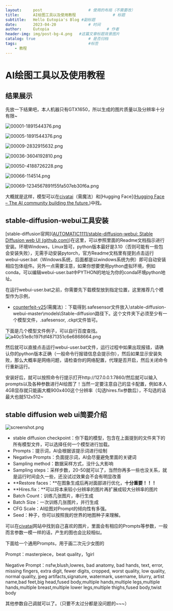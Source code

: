 ```yaml
---
layout:     post   				    # 使用的布局（不需要改）
title:      AI绘图工具以及使用教程 				# 标题 
subtitle:   Hello Eutopia's Blog #副标题
date:       2023-04-20 				# 时间
author:     Eutopia 						# 作者
header-img: img/post-bg-4.png 	#这篇文章标题背景图片
catalog: true 						# 是否归档
tags:								#标签
    - 教程
---
```


#  AI绘图工具以及使用教程

## 结果展示

先放一下结果吧，本人机器只有GTX1650，所以生成的图片质量以及分辨率十分有限~

![00001-1891544376.png](https://img.xhacgn.com/images/2023/04/20/00001-1891544376.png)

![00005-1891544376.png](https://img.xhacgn.com/images/2023/04/20/00005-1891544376.png)

![00009-2832915632.png](https://img.xhacgn.com/images/2023/04/20/00009-2832915632.png)

![00036-3604192810.png](https://img.xhacgn.com/images/2023/04/20/00036-3604192810.png)

![00050-4188726228.png](https://img.xhacgn.com/images/2023/04/20/00050-4188726228.png)

![00066-114514.png](https://img.xhacgn.com/images/2023/04/20/00066-114514.png)

![00069-1234567891f55fa507eb30f6a.png](https://img.xhacgn.com/images/2023/04/20/00069-1234567891f55fa507eb30f6a.png)

大概就是这样，模型可以在[civatai](https://civitai.com/)（需魔法）和[Hugging Face]([Hugging Face – The AI community building the future.](https://huggingface.co/))中找。

## stable-diffusion-webui工具安装

[stable-diffusion官网]([AUTOMATIC1111/stable-diffusion-webui: Stable Diffusion web UI (github.com)](https://github.com/AUTOMATIC1111/stable-diffusion-webui))在这里，可以参照里面的Readme文档指示进行安装。环境Windows，Linux皆可，python版本最好是3.10（否则可能有一些包会安装失败），无需手动安装pytorch，官方Readme文档里有提到点击运行webui-user.bat（Windows系统，后面都是以windows系统为例）即可自动安装相应包体组件。另外一点需要注意，如果你想要使用python虚拟环境，例如conda，可以编辑webui-user.bat中PYTHON的地址为你的conda环境python地址。

在运行webui-user.bat之前，你需要先下载模型放到指定位置，这里推荐几个模型作为示例，

- [counterfeit-v25]([civitai.com](https://civitai.com/models/4468/counterfeit-v25))(需魔法）：下载得到.safesensor文件放入\stable-diffusion-webui-master\models\Stable-diffusion路径下。这个文件夹下必须至少有一个模型文件，.safesensor, .ckpt文件皆可。

下面是几个模型文件例子，可以自行百度查找。![a40c51e8c197fdf4871351c6e6868664.png](https://img.xhacgn.com/images/2023/04/20/a40c51e8c197fdf4871351c6e6868664.png)

然后就可以直接点击运行webui-user.bat文件，运行过程中如果出现报错，请确认你的python版本正确（一般命令行报错信息会提示你），然后如果显示安装失败，那么大概率是网络问题，请检查你的网络配置，代理是否开启，然后关闭命令行重新运行。

安装好后，就可以按照命令行提示打开http://127.0.0.1:7860/然后就可以输入prompts以及各种参数进行AI绘图了！当然一定要注意自己的显卡配置，例如本人4GB显存就只能画大概900x400这个分辨率（勾选hires.fix参数后），不勾选的话最大也就512x512~

## stable diffusion web ui简要介绍

![screenshot.png](https://img.xhacgn.com/images/2023/04/20/screenshot.png)

- stable diffusion checkpoint：你下载的模型，包含在上面提到的文件夹下的所有模型文件，可以选择任何一个模型进行加载。
- Prompts：提示词，AI会根据该提示词进行绘制
- Negative Prompts：负面提示词，AI会尽量避免里面的关键词
- Sampling method：数据采样方式，没什么大影响
- Sampling steps：采样步数，20-50就可以了，当然你再多一些也没关系，就是运行时间会久一些，还没试过效果会不会有明显改善
- **Restore faces：**在图象生成后再对面部进行优化，**十分重要！！！**
- **Hires.fix：**可以将本来较小分辨率的图片再扩展成较大分辨率的图片
- Batch Count：训练几张图片，串行生成
- Batch Size：一次训练几张图片，并行生成
- CFG Scale：AI绘图对Prompt的倾向性有多强。
- Seed：种子，你可以按照我的世界的地图种子来理解。

可以在[civatai](https://civitai.com/)网站中找到自己喜欢的图片，里面会有相应的Prompts等参数，一般而言参数一模一样的话，产生的图也会比较相似。

下面给一个通用Prompts，用于画二次元少女图的

Prompt：masterpiece，beat quality，1girl

Negative Prompt：nsfw,blush,lowres, bad anatomy, bad hands, text, error, missing fingers, extra digit, fewer digits, cropped, worst quality, low quality, normal quality, jpeg artifacts,signature, watermark, username, blurry, artist name,bad feet,big head,fused body,multiple hands,multiple legs,multiple hands,multiple breast,multiple lower legs,multiple thighs,fused body,twist body

其他参数自己调就可以了。（只要不太过分都是没问题的~~~）